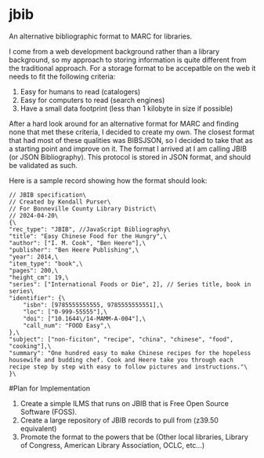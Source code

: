 # jbib
An alternative bibliographic format to MARC for libraries.

I come from a web development background rather than a library background, so my approach to storing information is quite different from the traditional approach. For a storage format to be accepatble on the web it needs to fit the following criteria:

1. Easy for humans to read (catalogers)
2. Easy for computers to read (search engines)
3. Have a small data footprint (less than 1 kilobyte in size if possible)

After a hard look around for an alternative format for MARC and finding none that met these criteria, I decided to create my own. The closest format that had most of these qualities was BIBSJSON, so I decided to take that as a starting point and improve on it. The format I arrived at I am calling JBIB (or JSON Bibliography). This protocol is stored in JSON format, and should be validated as such.

Here is a sample record showing how the format should look:


    // JBIB specification\
    // Created by Kendall Purser\
    // For Bonneville County Library District\
    // 2024-04-20\
    {\
	"rec_type": "JBIB", //JavaScript Bibliography\
	"title": "Easy Chinese Food for the Hungry",\
	"author": ["I. M. Cook", "Ben Heere"],\
	"publisher": "Ben Heere Publishing",\
	"year": 2014,\
	"item_type": "book",\
	"pages": 200,\
	"height_cm": 19,\
	"series": ["International Foods or Die", 2], // Series title, book in series\
	"identifier": {\
		"isbn": [9785555555555, 9785555555551],\
		"loc": ["0-999-55555"],\
		"doi": ["10.1644\/14-MAMM-A-004"],\
		"call_num": "FOOD Easy",\
	},\
	"subject": ["non-ficiton", "recipe", "china", "chinese", "food", "cooking"],\
	"summary": "One hundred easy to make Chinese recipes for the hopeless housewife and budding chef. Cook and Heere take you through each recipe step by step with easy to follow pictures and instructions."\
    }\

#Plan for Implementation
1. Create a simple ILMS that runs on JBIB that is Free Open Source Software (FOSS).
2. Create a large repository of JBIB records to pull from (z39.50 equivalent)
3. Promote the format to the powers that be (Other local libraries, Library of Congress, American Library Association, OCLC, etc...)
